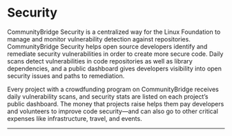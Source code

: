 # Security

CommunityBridge Security is a centralized way for the Linux Foundation to manage and monitor vulnerability detection against repositories. CommunityBridge Security helps open source developers identify and remediate security vulnerabilities in order to create more secure code. Daily scans detect vulnerabilities in code repositories as well as library dependencies, and a public dashboard gives developers visibility into open security issues and paths to remediation.

Every project with a crowdfunding program on CommunityBridge receives daily vulnerability scans, and security stats are listed on each project’s public dashboard. The money that projects raise helps them pay developers and volunteers to improve code security—and can also go to other critical expenses like infrastructure, travel, and events.

* * * * * * * * * * * 
